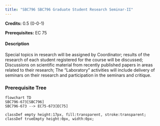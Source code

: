 ```yaml
---
title: "SBC796 SBC796 Graduate Student Research Seminar-II"
---
```

**Credits:** 0.5 (0-0-1)

**Prerequisites:** EC 75

#### Description
Special topics in research will be assigned by Coordinator; results of the research of each student registered for the course will be discussed; Discussions on scientific material from recently published papers in areas related to their research; The “Laboratory” activities will include delivery of seminars on their research and participation in the seminars and critique.

### Prerequisite Tree

```mermaid
flowchart TD
SBC796-673[SBC796]
SBC796-673 --> EC75-673[EC75]

classDef empty height:17px, fill:transparent, stroke:transparent;
classDef trueEmpty height:0px, width:0px;
```